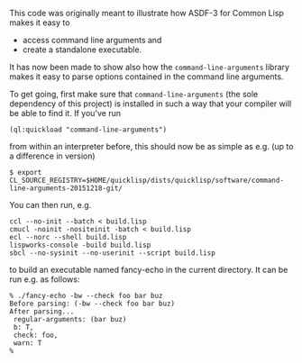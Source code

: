This code was originally meant to illustrate how ASDF-3 for Common Lisp makes it easy to
- access command line arguments and
- create a standalone executable.

It has now been made to show also how the `command-line-arguments`
library makes it easy to parse options contained in the command line
arguments.

To get going, first make sure that `command-line-arguments` (the sole
dependency of this project) is installed in such a way that your
compiler will be able to find it. If you've run
```common-lisp
(ql:quickload "command-line-arguments")
```

from within an interpreter before, this should now be as simple as
e.g. (up to a difference in version)

```shell
$ export CL_SOURCE_REGISTRY=$HOME/quicklisp/dists/quicklisp/software/command-line-arguments-20151218-git/
```

You can then run, e.g.

```shell
ccl --no-init --batch < build.lisp
cmucl -noinit -nositeinit -batch < build.lisp
ecl --norc --shell build.lisp
lispworks-console -build build.lisp
sbcl --no-sysinit --no-userinit --script build.lisp
```

to build an executable named fancy-echo in the current directory. It can be run e.g. as follows:
```shell
% ./fancy-echo -bw --check foo bar buz
Before parsing: (-bw --check foo bar buz)
After parsing...
 regular-arguments: (bar buz)
 b: T,
 check: foo,
 warn: T
%
```
